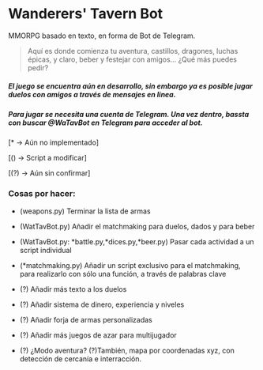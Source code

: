 # Wanderers' Tavern Bot

MMORPG basado en texto, en forma de Bot de Telegram.
> Aquí es donde comienza tu aventura, castillos, dragones, luchas épicas, y claro, beber y festejar con amigos... ¿Qué más puedes pedir?

##### El juego se encuentra aún en desarrollo, sin embargo ya es posible jugar duelos con amigos a través de mensajes en linea.

##### Para jugar se necesita una cuenta de Telegram. Una vez dentro, bassta con buscar @WaTavBot en Telegram para acceder al bot.




[* → Aún no implementado]

[() → Script a modificar]

[(?) → Aún sin confirmar]

### Cosas por hacer:

* (weapons.py) Terminar la lista de armas

* (WatTavBot.py) Añadir el matchmaking para duelos, dados y para beber

* (WatTavBot.py: *battle.py,*dices.py,*beer.py) Pasar cada actividad a un script individual

* (*matchmaking.py) Añadir un script exclusivo para el matchmaking, para realizarlo con sólo una función, a través de palabras clave

* (?) Añadir más texto a los duelos

* (?) Añadir sistema de dinero, experiencia y niveles

* (?) Añadir forja de armas personalizadas

* (?) Añadir más juegos de azar para multijugador

* (?) ¿Modo aventura? (?)También, mapa por coordenadas xyz, con detección de cercanía e interracción. 
